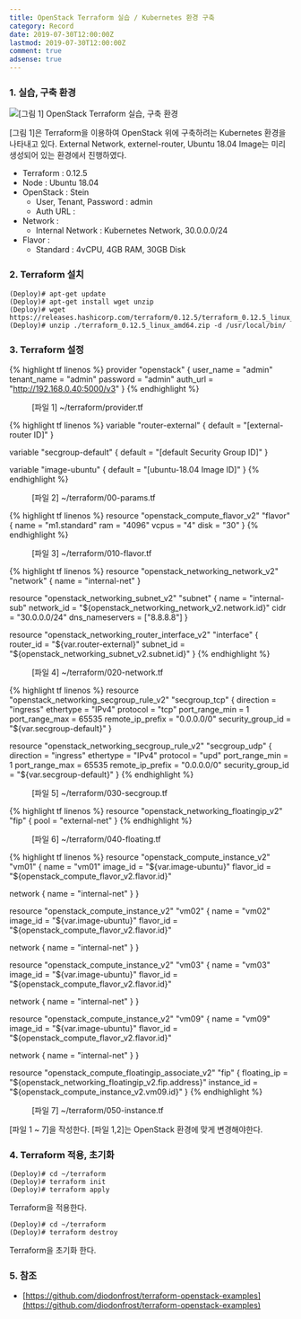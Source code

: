 ```yaml
---
title: OpenStack Terraform 실습 / Kubernetes 환경 구축
category: Record
date: 2019-07-30T12:00:00Z
lastmod: 2019-07-30T12:00:00Z
comment: true
adsense: true
---
```


### 1. 실습, 구축 환경

![[그림 1] OpenStack Terraform 실습, 구축 환경]({{site.baseurl}}/images/record/OpenStack_Terraform_Practice_Kubernetes/Environment.PNG)

[그림 1]은 Terraform을 이용하여 OpenStack 위에 구축하려는 Kubernetes 환경을 나타내고 있다. External Network, externel-router, Ubuntu 18.04 Image는 미리 생성되어 있는 환경에서 진행하였다.

* Terraform : 0.12.5
* Node : Ubuntu 18.04
* OpenStack : Stein
  * User, Tenant, Password : admin
  * Auth URL : 
* Network :
  * Internal Network : Kubernetes Network, 30.0.0.0/24
* Flavor :
  * Standard : 4vCPU, 4GB RAM, 30GB Disk

### 2. Terraform 설치

~~~
(Deploy)# apt-get update
(Deploy)# apt-get install wget unzip
(Deploy)# wget https://releases.hashicorp.com/terraform/0.12.5/terraform_0.12.5_linux_amd64.zip
(Deploy)# unzip ./terraform_0.12.5_linux_amd64.zip -d /usr/local/bin/
~~~

### 3. Terraform 설정

{% highlight tf linenos %}
provider "openstack" {
  user_name = "admin"
  tenant_name = "admin"
  password  = "admin"
  auth_url  = "http://192.168.0.40:5000/v3"
}
{% endhighlight %}
<figure>
<figcaption class="caption">[파일 1] ~/terraform/provider.tf</figcaption>
</figure>

{% highlight tf linenos %}
variable "router-external" {
  default = "[external-router ID]"
}

variable "secgroup-default" {
  default = "[default Security Group ID]"
}

variable "image-ubuntu" {
  default = "[ubuntu-18.04 Image ID]"
}
{% endhighlight %}
<figure>
<figcaption class="caption">[파일 2] ~/terraform/00-params.tf</figcaption>
</figure>

{% highlight tf linenos %}
resource "openstack_compute_flavor_v2" "flavor" {
  name  = "m1.standard"
  ram   = "4096"
  vcpus = "4"
  disk  = "30"
}
{% endhighlight %}
<figure>
<figcaption class="caption">[파일 3] ~/terraform/010-flavor.tf</figcaption>
</figure>

{% highlight tf linenos %}
resource "openstack_networking_network_v2" "network" {
  name = "internal-net"
}

resource "openstack_networking_subnet_v2" "subnet" {
  name = "internal-sub"
  network_id = "${openstack_networking_network_v2.network.id}"
  cidr = "30.0.0.0/24"
  dns_nameservers = ["8.8.8.8"]
}

resource "openstack_networking_router_interface_v2" "interface" {
  router_id = "${var.router-external}"
  subnet_id = "${openstack_networking_subnet_v2.subnet.id}"
}
{% endhighlight %}
<figure>
<figcaption class="caption">[파일 4] ~/terraform/020-network.tf</figcaption>
</figure>

{% highlight tf linenos %}
resource "openstack_networking_secgroup_rule_v2" "secgroup_tcp" {
  direction = "ingress"
  ethertype = "IPv4"
  protocol = "tcp"
  port_range_min = 1
  port_range_max = 65535
  remote_ip_prefix = "0.0.0.0/0"
  security_group_id = "${var.secgroup-default}"
}

resource "openstack_networking_secgroup_rule_v2" "secgroup_udp" {
  direction = "ingress"
  ethertype = "IPv4"
  protocol = "upd"
  port_range_min = 1
  port_range_max = 65535
  remote_ip_prefix = "0.0.0.0/0"
  security_group_id = "${var.secgroup-default}"
}
{% endhighlight %}
<figure>
<figcaption class="caption">[파일 5] ~/terraform/030-secgroup.tf</figcaption>
</figure>


{% highlight tf linenos %}
resource "openstack_networking_floatingip_v2" "fip" {
  pool = "external-net"
}
{% endhighlight %}
<figure>
<figcaption class="caption">[파일 6] ~/terraform/040-floating.tf</figcaption>
</figure>

{% highlight tf linenos %}
resource "openstack_compute_instance_v2" "vm01" {
  name  = "vm01"
  image_id = "${var.image-ubuntu}"
  flavor_id = "${openstack_compute_flavor_v2.flavor.id}"

  network {
    name = "internal-net"
  }
}

resource "openstack_compute_instance_v2" "vm02" {
  name  = "vm02"
  image_id = "${var.image-ubuntu}"
  flavor_id = "${openstack_compute_flavor_v2.flavor.id}"

  network {
    name = "internal-net"
  }
}

resource "openstack_compute_instance_v2" "vm03" {
  name  = "vm03"
  image_id = "${var.image-ubuntu}"
  flavor_id = "${openstack_compute_flavor_v2.flavor.id}"

  network {
    name = "internal-net"
  }
}

resource "openstack_compute_instance_v2" "vm09" {
  name  = "vm09"
  image_id = "${var.image-ubuntu}"
  flavor_id = "${openstack_compute_flavor_v2.flavor.id}"

  network {
    name = "internal-net"
  }
}

resource "openstack_compute_floatingip_associate_v2" "fip" {
  floating_ip = "${openstack_networking_floatingip_v2.fip.address}"
  instance_id = "${openstack_compute_instance_v2.vm09.id}"
}
{% endhighlight %}
<figure>
<figcaption class="caption">[파일 7] ~/terraform/050-instance.tf</figcaption>
</figure>

[파일 1 ~ 7]을 작성한다. [파일 1,2]는 OpenStack 환경에 맞게 변경해야한다.

### 4. Terraform 적용, 초기화

~~~
(Deploy)# cd ~/terraform
(Deploy)# terraform init
(Deploy)# terraform apply
~~~

Terraform을 적용한다.

~~~
(Deploy)# cd ~/terraform
(Deploy)# terraform destroy
~~~

Terraform을 초기화 한다.

### 5. 참조

* [https://github.com/diodonfrost/terraform-openstack-examples](https://github.com/diodonfrost/terraform-openstack-examples)